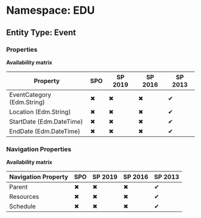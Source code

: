 # Namespace: EDU
## Entity Type: Event

### Properties

**Availability matrix**

Property | SPO | SP 2019 | SP 2016 | SP 2013
----------|-----|---------|---------|--------
EventCategory (Edm.String) | ✖ | ✖ | ✖ | ✔
Location (Edm.String) | ✖ | ✖ | ✖ | ✔
StartDate (Edm.DateTime) | ✖ | ✖ | ✖ | ✔
EndDate (Edm.DateTime) | ✖ | ✖ | ✖ | ✔

### Navigation Properties

**Availability matrix**

Navigation Property | SPO | SP 2019 | SP 2016 | SP 2013
----------|-----|---------|---------|--------
Parent | ✖ | ✖ | ✖ | ✔
Resources | ✖ | ✖ | ✖ | ✔
Schedule | ✖ | ✖ | ✖ | ✔
